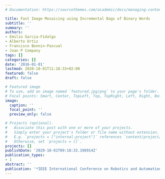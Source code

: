 ```yaml
---
# Documentation: https://sourcethemes.com/academic/docs/managing-content/

title: Fast Image Mosaicing using Incremental Bags of Binary Words
subtitle: ''
summary: ''
authors:
- Emilio Garcia-Fidalgo
- Alberto Ortiz
- Francisco Bonnin-Pascual
- Joan P Company
tags: []
categories: []
date: '2016-01-01'
lastmod: 2020-10-01T11:18:33+02:00
featured: false
draft: false

# Featured image
# To use, add an image named `featured.jpg/png` to your page's folder.
# Focal points: Smart, Center, TopLeft, Top, TopRight, Left, Right, BottomLeft, Bottom, BottomRight.
image:
  caption: ''
  focal_point: ''
  preview_only: false

# Projects (optional).
#   Associate this post with one or more of your projects.
#   Simply enter your project's folder or file name without extension.
#   E.g. `projects = ["internal-project"]` references `content/project/deep-learning/index.md`.
#   Otherwise, set `projects = []`.
projects: []
publishDate: '2020-10-01T09:18:33.198914Z'
publication_types:
- 1
abstract: ''
publication: '*IEEE International Conference on Robotics and Automation (ICRA)*'
---
```

